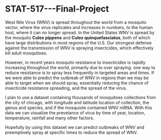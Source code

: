 # STAT-517---Final-Project

West Nile Virus (WNV) is spread throughout the world from a mosquito vector, where the virus replicates and increases in numbers, to the human host, where it can no longer spread. In the United States WNV is spread by the mosquito __Culex pippens__ and __Culex quinquefasciatus__, both of which have large distributions in most regions of the U.S. Our strongest defense against the transmission of WNV is spraying insectcides, which effectively kill adult mosquitoes. 

However, in recent years mosquito resistance to insecticides is rapidly increasing throughout the world, primarily due to over spraying. one way to reduce resistance is to spray less frequently in targeted areas and times. If we were able to predict the outbreak of WNV in regions than we may be able to target when we should spray, essentially reducing the chance of insecticide resistance spreading, and the spread of the virus. 

I plan to use a dataset containing thousands of mosquitoes collections from the city of chicago, with longitude and latitude location of collection, the genus and species, and if the mosquiote contained WNV mRNA. With this data we can visualize the prevelance of virus by time of year, location, temperature, rainfall and many other factors.

Hopefully by using this dataset we can predict outbreaks of WNV and preemptively spray at specific times to reduce the spread of WNV. 
